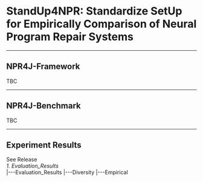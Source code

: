# StandUp4NPR: Standardize SetUp for Empirically Comparison of Neural Program Repair Systems
___
## NPR4J-Framework
TBC
___
## NPR4J-Benchmark
TBC
___
## Experiment Results
See Release  
*1. Evaluation_Results*  
|---Evaluation_Results
    |---Diversity
    |---Empirical